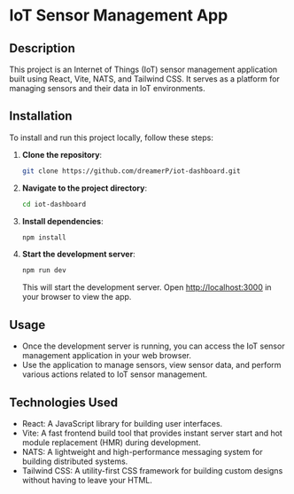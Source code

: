 # IoT Sensor Management App

## Description

This project is an Internet of Things (IoT) sensor management application built using React, Vite, NATS, and Tailwind CSS. It serves as a platform for managing sensors and their data in IoT environments.

## Installation

To install and run this project locally, follow these steps:

1. **Clone the repository**:

   ```bash
   git clone https://github.com/dreamerP/iot-dashboard.git
   ```

2. **Navigate to the project directory**:

   ```bash
   cd iot-dashboard
   ```

3. **Install dependencies**:

   ```bash
   npm install
   ```

4. **Start the development server**:

   ```bash
   npm run dev
   ```

   This will start the development server. Open [http://localhost:3000](http://localhost:3000) in your browser to view the app.

## Usage

- Once the development server is running, you can access the IoT sensor management application in your web browser.
- Use the application to manage sensors, view sensor data, and perform various actions related to IoT sensor management.

## Technologies Used

- React: A JavaScript library for building user interfaces.
- Vite: A fast frontend build tool that provides instant server start and hot module replacement (HMR) during development.
- NATS: A lightweight and high-performance messaging system for building distributed systems.
- Tailwind CSS: A utility-first CSS framework for building custom designs without having to leave your HTML.
